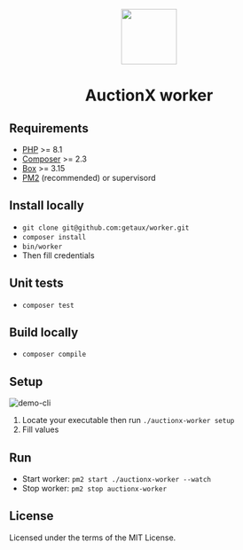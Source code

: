 <p align="center">
    <img width="100" src="https://user-images.githubusercontent.com/1866496/173375782-cf5bcb4e-8e7d-4e0f-984f-fef5202362a0.png"/>
</p>

<h1 align="center">AuctionX worker</h1>

## Requirements

- [PHP](https://www.php.net/) >= 8.1
- [Composer](https://getcomposer.org/) >= 2.3
- [Box](https://github.com/box-project/box) >= 3.15
- [PM2](https://pm2.keymetrics.io/) (recommended) or supervisord

## Install locally

- `git clone git@github.com:getaux/worker.git`
- `composer install`
- `bin/worker`
- Then fill credentials

## Unit tests

- `composer test`

## Build locally

- `composer compile`

## Setup

![demo-cli](https://user-images.githubusercontent.com/1866496/172454669-531e3c6a-1d2c-43ad-bb38-ff1f33feec99.gif)

1. Locate your executable then run `./auctionx-worker setup`
2. Fill values

## Run

- Start worker: `pm2 start ./auctionx-worker --watch`
- Stop worker: `pm2 stop auctionx-worker`

## License

Licensed under the terms of the MIT License.